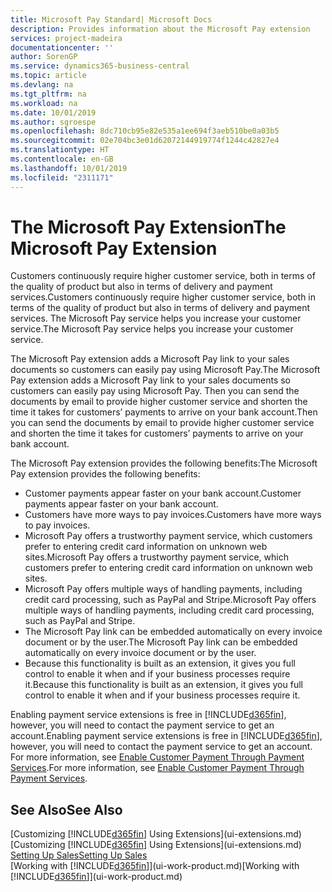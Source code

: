 ```yaml
---
title: Microsoft Pay Standard| Microsoft Docs
description: Provides information about the Microsoft Pay extension
services: project-madeira
documentationcenter: ''
author: SorenGP
ms.service: dynamics365-business-central
ms.topic: article
ms.devlang: na
ms.tgt_pltfrm: na
ms.workload: na
ms.date: 10/01/2019
ms.author: sgroespe
ms.openlocfilehash: 8dc710cb95e82e535a1ee694f3aeb510be0a03b5
ms.sourcegitcommit: 02e704bc3e01d62072144919774f1244c42827e4
ms.translationtype: HT
ms.contentlocale: en-GB
ms.lasthandoff: 10/01/2019
ms.locfileid: "2311171"
---
```

# <a name="the-microsoft-pay-extension"></a><span data-ttu-id="b293d-103">The Microsoft Pay Extension</span><span class="sxs-lookup"><span data-stu-id="b293d-103">The Microsoft Pay Extension</span></span>
<span data-ttu-id="b293d-104">Customers continuously require higher customer service, both in terms of the quality of product but also in terms of delivery and payment services.</span><span class="sxs-lookup"><span data-stu-id="b293d-104">Customers continuously require higher customer service, both in terms of the quality of product but also in terms of delivery and payment services.</span></span> <span data-ttu-id="b293d-105">The Microsoft Pay service helps you increase your customer service.</span><span class="sxs-lookup"><span data-stu-id="b293d-105">The Microsoft Pay service helps you increase your customer service.</span></span>

<span data-ttu-id="b293d-106">The Microsoft Pay extension adds a Microsoft Pay link to your sales documents so customers can easily pay using Microsoft Pay.</span><span class="sxs-lookup"><span data-stu-id="b293d-106">The Microsoft Pay extension adds a Microsoft Pay link to your sales documents so customers can easily pay using Microsoft Pay.</span></span> <span data-ttu-id="b293d-107">Then you can send the documents by email to provide higher customer service and shorten the time it takes for customers’ payments to arrive on your bank account.</span><span class="sxs-lookup"><span data-stu-id="b293d-107">Then you can send the documents by email to provide higher customer service and shorten the time it takes for customers’ payments to arrive on your bank account.</span></span>

<span data-ttu-id="b293d-108">The Microsoft Pay extension provides the following benefits:</span><span class="sxs-lookup"><span data-stu-id="b293d-108">The Microsoft Pay extension provides the following benefits:</span></span>
- <span data-ttu-id="b293d-109">Customer payments appear faster on your bank account.</span><span class="sxs-lookup"><span data-stu-id="b293d-109">Customer payments appear faster on your bank account.</span></span>
- <span data-ttu-id="b293d-110">Customers have more ways to pay invoices.</span><span class="sxs-lookup"><span data-stu-id="b293d-110">Customers have more ways to pay invoices.</span></span>
- <span data-ttu-id="b293d-111">Microsoft Pay offers a trustworthy payment service, which customers prefer to entering credit card information on unknown web sites.</span><span class="sxs-lookup"><span data-stu-id="b293d-111">Microsoft Pay offers a trustworthy payment service, which customers prefer to entering credit card information on unknown web sites.</span></span>
- <span data-ttu-id="b293d-112">Microsoft Pay offers multiple ways of handling payments, including credit card processing, such as PayPal and Stripe.</span><span class="sxs-lookup"><span data-stu-id="b293d-112">Microsoft Pay offers multiple ways of handling payments, including credit card processing, such as PayPal and Stripe.</span></span>
- <span data-ttu-id="b293d-113">The Microsoft Pay link can be embedded automatically on every invoice document or by the user.</span><span class="sxs-lookup"><span data-stu-id="b293d-113">The Microsoft Pay link can be embedded automatically on every invoice document or by the user.</span></span>
- <span data-ttu-id="b293d-114">Because this functionality is built as an extension, it gives you full control to enable it when and if your business processes require it.</span><span class="sxs-lookup"><span data-stu-id="b293d-114">Because this functionality is built as an extension, it gives you full control to enable it when and if your business processes require it.</span></span>

<span data-ttu-id="b293d-115">Enabling payment service extensions is free in [!INCLUDE[d365fin](includes/d365fin_md.md)], however, you will need to contact the payment service to get an account.</span><span class="sxs-lookup"><span data-stu-id="b293d-115">Enabling payment service extensions is free in [!INCLUDE[d365fin](includes/d365fin_md.md)], however, you will need to contact the payment service to get an account.</span></span> <span data-ttu-id="b293d-116">For more information, see [Enable Customer Payment Through Payment Services](sales-how-enable-payment-service-extensions.md).</span><span class="sxs-lookup"><span data-stu-id="b293d-116">For more information, see [Enable Customer Payment Through Payment Services](sales-how-enable-payment-service-extensions.md).</span></span>

## <a name="see-also"></a><span data-ttu-id="b293d-117">See Also</span><span class="sxs-lookup"><span data-stu-id="b293d-117">See Also</span></span>
<span data-ttu-id="b293d-118">[Customizing [!INCLUDE[d365fin](includes/d365fin_md.md)] Using Extensions](ui-extensions.md)</span><span class="sxs-lookup"><span data-stu-id="b293d-118">[Customizing [!INCLUDE[d365fin](includes/d365fin_md.md)] Using Extensions](ui-extensions.md)</span></span>  
[<span data-ttu-id="b293d-119">Setting Up Sales</span><span class="sxs-lookup"><span data-stu-id="b293d-119">Setting Up Sales</span></span>](sales-setup-sales.md)  
<span data-ttu-id="b293d-120">[Working with [!INCLUDE[d365fin](includes/d365fin_md.md)]](ui-work-product.md)</span><span class="sxs-lookup"><span data-stu-id="b293d-120">[Working with [!INCLUDE[d365fin](includes/d365fin_md.md)]](ui-work-product.md)</span></span>
